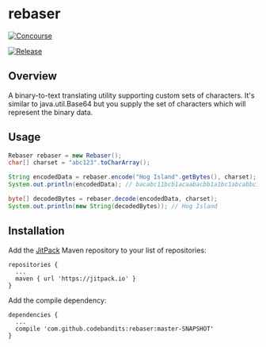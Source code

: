 # rebaser

[![Concourse](https://wings.concourse.ci/api/v1/teams/code-bandits/pipelines/rebaser/jobs/tests/badge)](https://wings.concourse.ci/teams/code-bandits/pipelines/rebaser)

[![Release](https://jitpack.io/v/codebandits/rebaser.svg)](https://jitpack.io/#codebandits/rebaser)

## Overview

A binary-to-text translating utility supporting custom sets of characters. It's similar to java.util.Base64 but you supply the set of characters which will represent the binary data.

## Usage

```java
Rebaser rebaser = new Rebaser();
char[] charset = "abc123".toCharArray();

String encodedData = rebaser.encode("Hog Island".getBytes(), charset);
System.out.println(encodedData); // bacabc11bcb1acaabacbb1a1bc1abcabbc1cbcba

byte[] decodedBytes = rebaser.decode(encodedData, charset);
System.out.println(new String(decodedBytes)); // Hog Island
```

## Installation

Add the [JitPack](https://jitpack.io/) Maven repository to your list of repositories:

```
repositories {
  ...
  maven { url 'https://jitpack.io' }
}
```

Add the compile dependency:

```
dependencies {
  ...
  compile 'com.github.codebandits:rebaser:master-SNAPSHOT'
}
```
